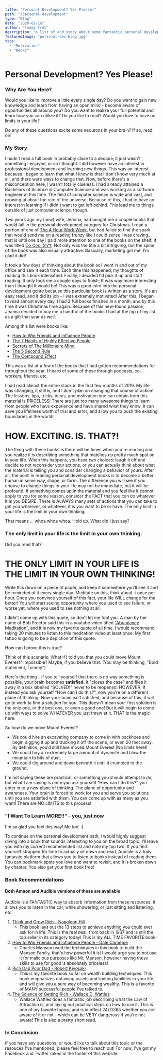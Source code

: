 ```yaml
---
title: "Personal Development? Yes Please!"
path: "/personal-development"
type: "Blog"
date: "2020-01-16"
author: "Tommy Treb"
description: "A list of and story about some fantastic personal development resources!"
featuredImage: "personal-dev-blog.jpg"
tags:
  - "Motivation"
  - "Books"
---
```


# Personal Development? Yes Please!

### Why Are You Here?

Would you like to improve a little every single day? Do you want to gain new knowledge and learn from having an open mind - become aware of opportunities all around you? Do you want to realize your full potential and learn how you can utilize it? Do you like to read? Would you love to have no limits in your life?

Do any of these questions excite some neourons in your brain? If so, read on!

### My Story

I hadn't read a full book in probably close to a decade; it just wasn't something I enjoyed, or so I thought. I did however have an interest in professional development and learning new things. This was an interest because I began to learn that what I know is that I don't know very much at all, and there were ways to change that. Now, before there's a misconception here, I wasn't totally clueless. I had already attained a Bachelors of Science in Computer Science and was working as a software engineer at this time. The field of computer science is wide and vast, and growing at about the rate of the universe. Because of this, I had to have an interest in learning if I didn't want to get left behind. This lead me to things outside of just computer science, though.

Two years ago my (now) wife, Jeanna, had bought me a couple books that would fall in the personal development category for Christmas. I read a portion of one of [The 4 Hour Work Week](https://amzn.to/2FYx335), but had failed to find the spark that would send me on a reading frenzy like I could sense I was craving... that is until one day I paid more attention to one of the books on the shelf. It was titled [Do Cool Sh\*t](https://amzn.to/35Ynqfa). Not only was the title a bit intriguing, but the spine of the book was also visually attractive. Basically, marketing got me! I'm glad it did!

It took a few days of thinking about the book as I went in and out of my office and saw it each time. Each time this happened, my thoughts of reading this book intensified. Finally, I decided I'd pick it up and start reading. It only took me a couple days to finish; It was way more interesting than I thought it would be! This was a good intro into the personal development genre because this particular book is written as a story. It's an easy read, and it did its job - I was extremely motivated! After this, I began to read almost every day. I had 2 full books finished in a month, and by this time it was Christmas time again. Because of this new-found passion, Jeanna decided to buy me a handful of the books I had at the top of my list as a gift that year as well.

Among this list were books like:

- [How to Win Friends and Influence People](https://amzn.to/37atEdu)
- [The 7 Habits of Highly Effective People](https://amzn.to/30FZhJv)
- [Secrets of The Millionaire Mind](https://amzn.to/2NCWKud)
- [The 5 Second Rule](https://amzn.to/3620cVz)
- [The Compound Effect](https://amzn.to/2FWfXmp)

This was a list of a few of the books that I had gotten recommendations for throughout the year. I heard of some of these through podcasts, co-workers, friends, etc.

I had read almost the entire stack in the first few months of 2019. My life was changing, it still is, and I don't plan on changing that course of action! The lessons, tips, tricks, ideas, and motivation one can obtain from this material is PRICELESS! There are just too many awesome things to learn from people who have experience and have shared what they know. It can save you lifetimes worth of trial and error, and allow you to push the existing boundaries in the world!

# HOW. EXCITING. IS. THAT?!

The thing with these books is there will be times when you're reading and you realize it is describing something that matches up pretty much spot on in your life. When this happens, you have two choices: laugh it off and decide to not reconsider your actions, or you can actually think about what the material is telling you and consider changing a behavior of yours. After all, the point in reading personal development books is to become a better human in some way, shape, or form. The difference you will see if you choose to change things in your life may not be immediate, but it will be profound. If something comes up in the material and you feel like it cannot apply to you for some reason, consider the FACT that you can do whatever it is you DESIRE. There is ALWAYS many sets of actions that you can take to get you wherever, or whatever, it is you want to be or have. The only limit in your life is the limit in your own thinking.

That means ... whoa whoa whoa. Hold up. What did I just say?

### The only limit in your life is the limit in your own thinking.

Did you read that?

# THE ONLY LIMIT IN YOUR LIFE IS THE LIMIT IN YOUR OWN THINKING!

Write this down on a piece of paper, and keep it somewhere you'll see it and be reminded of it every single day. Meditate on this, think about it once per hour. Once you convince yourself of this fact, your life WILL change for the better! You will start seeing opportunity where you used to see failure, or worse yet, where you used to see nothing at all.

I didn't come up with this quote, so don't let me fool you. A man by the name of Bob Proctor said this in a youtube video titled ["Abundance Meditation"](https://www.youtube.com/watch?v=lssNBHXz4Vw), and it is now my favorite quote of all time. I would recommend taking 20 minutes to listen to this meditation video at least once. My first tattoo is going to be a depiction of this quote.

How can I prove this is true?

Think of this scenario: What if I told you that you could move Mount Everest? Impossible? Maybe, if you believe that. (You may be thinking, "Bold statement, Tommy")

Here's the thing - if you tell yourself that there is no way something is possible, your brain becomes **satisfied**. It "closes the case" and files it away in a box labelled "SOLVED!" never to be reopened. HOWEVER, if instead you ask yourself "How can I do this?", now you're on a different plane of thinking. Now your brain isn't satisfied, and because of this, it will go to work to find a solution for you. This doesn't mean your first solution is the only one, or the best one, or even a good one! But it will begin to come up with ways to solve WHATEVER you just threw at it. THAT is the magic here.

So how do we move Mount Everest?

- We could hire an excavating company to come in with backhoes and begin digging it up and trucking it off the scene, or even 20 feet away. By definition, you'd still have moved Mount Everest (No limits here!)
- We could buy an extremely large amount of dynamite and blow the mountain to bits of dust.
- We could dig around and down beneath it until it crumbled to the ground.

I'm not saying these are practical, or something you should attempt to do, but what I am saying is once you ask yourself "How can I do this?" you enter in to a new plane of thinking. The plane of opportunity and awareness. Your brain is forced to work for you and serve you solutions until you are satisfied with them. You can come up with as many as you want! There are NO LIMITS to this process!

### "I Want To Learn MORE!!" - you, just now

I'm so glad you feel this way! Me too! :)

To continue on the personal development path, I would highly suggest diving into a book that sounds interesting to you on the broad topic. I'll leave you with my current recommended list and note my top two. If you find yourself strapped for time to actually sit down and read, Audible is a truly fantastic platform that allows you to listen to books instead of reading them. You can bookmark spots you love and want to revisit, and it is broken down by chapter. You also get your first book free!

### Book Recommendations

#### Both Amaon and Audible versions of these are available

Audible is a FANTASTIC way to absorb information from these resources. It allows you to listen in the car, while showering, or just sitting and listening, etc.

1. [Think and Grow Rich - Napoleon Hill](https://amzn.to/2TAXfc2)
   - This book lays out the 13 steps to achieve anything you could ever ask for in life. This is the real deal, from back in 1937 and is still the top seller in its category today! This is my ALL TIME FAVORITE book!
2. [How to Win Friends and Influence People - Dale Carnegie](https://amzn.to/37atEdu)
   - Charles Manson used the techniques in this book to build the Manson Family, that's how powerful it is! I would urge you to not use it for malicious purposes like Mr. Manson, however having these skills to use for good is absolutely priceless!
3. [Rich Dad Poor Dad - Robert Kiyosaki](https://amzn.to/37bweQs)
   - This is my favorite book so far on wealth building techniques. This book emphasizes obtaining assets and limiting liabilities in your life, and will give you a sure way of becoming wealthy. This is a favorite of MANY successful people I've talked to.
4. [The Science of Getting Rich - Wallace D. Wattles](https://amzn.to/2Rx5BP0)
   - Wallace Wattles does a fantastic job describing what the Law of Attraction is, and laying out practical steps on how to use it. This is one of my favorite topics, and is in effect 24/7/365 whether you are aware of it or not - which can be VERY dangerous if you're not aware! This is also a pretty short read.

### In Conclusion

If you have any questions, or would like to talk about this topic or the resouces I've mentioned, please feel free to reach out! For now, I've got my Facebook and Twitter linked in the footer of this website.
